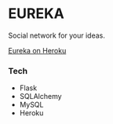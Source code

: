 # EUREKA

Social network for your ideas.

[Eureka on Heroku]


### Tech
* Flask
* SQLAlchemy
* MySQL
* Heroku


[Eureka on Heroku]: <http://ru-eureka.herokuapp.com>

